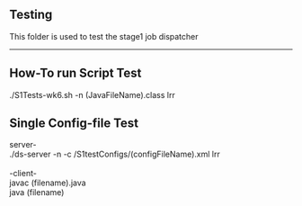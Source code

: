 ## Testing
This folder is used to test the stage1 job dispatcher

---
## How-To run Script Test
./S1Tests-wk6.sh -n (JavaFileName).class lrr<br>


## Single Config-file Test
server-<br>
./ds-server -n -c /S1testConfigs/(configFileName).xml lrr <br>
<br>
-client-<br>
javac (filename).java<br>
java (filename)

